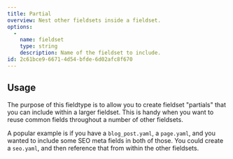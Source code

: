 ```yaml
---
title: Partial
overview: Nest other fieldsets inside a fieldset.
options:
  -
    name: fieldset
    type: string
    description: Name of the fieldset to include.
id: 2c61bce9-6671-4d54-bfde-6d02afc8f670
---
```

## Usage

The purpose of this fieldtype is to allow you to create fieldset "partials" that you can include within a larger
fieldset. This is handy when you want to reuse common fields throughout a number of other fieldsets.

A popular example is if you have a `blog_post.yaml`, a `page.yaml`, and you wanted to include some SEO meta fields
in both of those. You could create a `seo.yaml`, and then reference that from within the other fieldsets.
